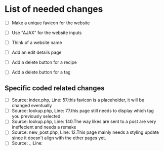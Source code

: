 # List of needed changes
- [ ] Make a unique favicon for the website
- [ ] Use "AJAX" for the website inputs
- [ ] Think of a website name
- [ ] Add an edit details page
- [ ] Add a delete button for a recipe
- [ ] Add a delete button for a tag


## Specific coded related changes
- [ ] Source: index.php,  Line: 57.this favicon is a placeholder, it will be changed eventually
- [ ] Source: lookup.php,  Line: 77.this page still needs to display which tag you previously selected
- [ ] Source: lookup.php,  Line: 140.The way likes are sent to a post are very ineffecient and needs a remake
- [ ] Source: new_post.php,  Line: 12.This page mainly needs a styling update since it doesn't align with the other pages yet.
- [ ] Source: .,  Line: 
